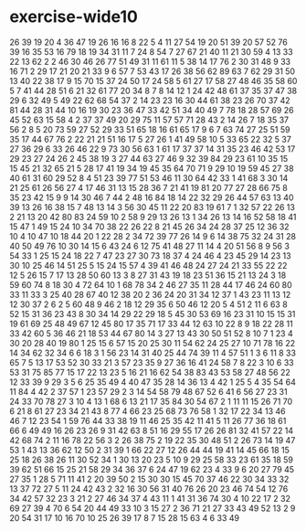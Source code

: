 # exercise-wide10
26
39
19
20
4
36
47
19
26
16
16
8
22
5
4
11
27
54
19
20
51
39
20
57
52
76
39
16
35
53
16
79
18
19
34
31
11
7
24
8
54
7
27
67
21
40
11
21
30
59
4
13
33
22
13
62
2
2
46
30
46
26
77
51
49
31
11
61
11
5
38
14
17
76
2
30
31
48
9
33
16
71
2
29
17
21
20
21
33
9
6
57
7
53
43
17
26
38
56
62
89
63
7
62
29
31
50
13
40
22
38
17
9
15
70
15
37
24
50
17
24
58
5
61
27
17
58
27
48
46
35
58
60
5
7
41
44
28
51
6
21
32
61
77
20
34
8
7
8
14
12
1
24
42
48
61
37
35
37
47
38
29
6
32
49
5
49
22
62
68
54
37
2
14
23
23
16
30
44
61
38
23
26
70
37
42
81
44
28
31
44
10
16
19
30
23
36
47
33
42
51
34
40
49
7
78
18
28
57
69
26
45
52
63
15
58
4
2
37
37
49
20
29
75
11
57
57
71
28
43
2
14
26
7
18
35
37
56
2
8
5
20
73
59
27
52
29
33
51
65
18
16
61
65
17
9
6
7
63
74
27
25
51
59
35
17
44
67
76
2
22
21
21
51
16
17
5
27
26
1
41
49
58
10
5
33
65
22
32
5
37
27
36
29
6
33
26
46
22
9
73
30
56
63
1
61
17
37
37
14
31
35
23
46
42
53
17
29
23
27
24
26
2
45
38
19
3
27
44
63
27
46
9
32
39
84
29
23
61
10
35
15
15
45
21
32
65
21
5
28
17
41
19
34
19
45
35
64
70
71
9
29
10
19
59
45
27
38
40
61
31
60
29
52
8
4
51
23
39
77
51
53
46
11
30
64
42
33
1
41
68
3
30
14
21
25
61
26
56
27
4
17
46
31
13
15
28
36
7
21
41
19
81
20
77
27
28
66
75
8
35
23
42
15
9
9
14
30
46
7
44
2
48
16
84
18
14
22
32
29
26
44
57
63
13
40
39
13
26
16
38
15
7
48
13
14
3
56
30
45
11
22
20
83
19
61
7
1
32
57
22
26
13
2
21
13
20
42
80
83
24
59
10
2
58
9
29
13
26
13
1
34
26
13
14
16
52
58
18
41
15
47
1
49
15
24
10
34
70
38
22
26
22
8
21
45
26
34
24
28
37
25
12
36
32
10
4
10
47
10
18
44
20
1
22
28
2
34
72
39
77
26
14
9
6
14
38
75
32
24
31
28
40
50
49
76
10
30
14
15
6
43
24
6
12
75
41
48
27
11
14
4
20
51
56
8
9
56
3
54
33
1
25
15
24
18
22
7
47
23
27
30
73
18
37
4
24
46
4
23
45
29
14
23
13
30
10
25
46
14
51
25
5
15
24
15
57
4
39
41
46
48
24
27
24
21
33
55
22
22
12
5
26
15
7
17
13
28
50
60
13
3
8
27
31
43
19
18
23
51
36
15
21
13
24
3
18
59
60
74
8
18
30
4
72
64
10
1
68
78
34
2
46
27
35
11
28
44
17
46
24
60
80
33
11
33
3
25
40
28
67
40
12
38
20
2
36
24
20
31
34
12
37
1
43
23
11
13
12
12
30
37
2
6
2
5
60
48
9
46
2
18
12
29
35
6
50
46
12
20
5
4
51
2
11
6
63
8
52
15
31
36
23
43
8
30
34
14
29
22
29
18
5
45
30
53
69
16
23
31
10
15
15
31
19
61
69
25
48
49
67
12
45
80
17
35
71
17
33
44
12
63
10
22
8
9
18
22
28
11
33
42
60
5
36
46
21
18
53
44
67
80
14
3
27
13
43
30
50
51
52
8
10
7
1
23
4
30
20
28
40
19
80
1
25
15
6
57
15
20
25
30
11
54
62
24
25
27
10
71
78
16
22
14
34
62
32
34
6
6
18
3
1
56
23
14
31
40
25
44
74
39
11
4
57
51
1
3
6
11
8
33
65
7
5
13
17
53
52
30
33
21
3
57
23
35
9
27
36
16
41
24
58
7
8
22
3
10
6
33
53
31
75
85
77
15
17
22
13
23
5
16
21
16
62
54
38
83
43
53
58
27
48
56
22
12
33
39
9
29
3
5
6
25
35
49
4
40
47
35
28
14
36
13
4
42
1
25
5
4
35
54
64
11
84
4
42
2
37
57
1
23
57
29
2
3
14
54
58
79
48
67
52
6
41
6
56
27
23
31
24
33
70
78
27
3
10
4
13
1
68
6
13
21
17
35
84
30
54
67
2
1
11
11
15
26
71
70
6
21
8
61
27
23
34
21
43
8
77
4
66
23
25
68
73
76
58
1
32
17
22
34
13
46
46
7
12
23
54
1
59
76
44
33
38
19
11
46
25
35
42
11
41
5
11
26
77
36
18
61
66
6
49
49
16
26
23
26
9
31
42
63
8
51
16
29
55
17
26
26
81
32
41
57
22
14
42
68
74
2
11
16
78
22
56
3
2
26
38
75
2
19
22
35
30
48
51
2
26
73
14
19
47
53
1
43
13
36
62
12
50
2
31
39
1
66
22
27
12
26
44
44
19
41
14
45
66
18
15
25
18
26
38
26
11
30
52
34
1
30
13
20
23
5
10
9
29
25
58
33
23
61
35
18
59
39
62
51
66
15
25
21
58
29
34
36
37
6
24
47
19
62
23
4
33
9
6
20
27
79
45
27
35
1
28
5
71
11
41
2
20
39
50
2
15
30
30
15
45
70
37
46
22
30
34
33
32
13
37
72
27
5
11
24
42
43
2
32
16
30
56
31
40
76
26
20
23
46
74
54
12
76
34
42
57
32
23
3
21
2
27
46
34
37
4
43
11
1
41
31
36
74
30
4
10
22
17
2
32
69
27
39
4
70
6
54
20
44
49
33
10
3
15
27
2
36
71
21
27
33
43
49
52
13
2
9
20
54
31
17
10
16
70
10
25
26
39
17
8
7
15
28
15
63
4
6
33
49
